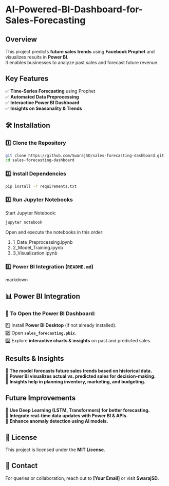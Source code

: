 ﻿# AI-Powered-BI-Dashboard-for-Sales-Forecasting

## Overview

This project predicts **future sales trends** using **Facebook Prophet** and visualizes results in **Power BI**.  
It enables businesses to analyze past sales and forecast future revenue.

## Key Features

✅ **Time-Series Forecasting** using Prophet  
✅ **Automated Data Preprocessing**  
✅ **Interactive Power BI Dashboard**  
✅ **Insights on Seasonality & Trends**

## 🛠 Installation

### 1️⃣ Clone the Repository

```bash
git clone https://github.com/SwarajSD/sales-forecasting-dashboard.git
cd sales-forecasting-dashboard
```

### 2️⃣ Install Dependencies

```bash
pip install -r requirements.txt
```

### 3️⃣ Run Jupyter Notebooks

Start Jupyter Notebook:

```bash
jupyter notebook
```

Open and execute the notebooks in this order:

1. 1_Data_Preprocessing.ipynb
2. 2_Model_Training.ipynb
3. 3_Visualization.ipynb

### **5️⃣ Power BI Integration** (`README.md`)

markdown

## 📊 Power BI Integration

### 🔹 To Open the Power BI Dashboard:

1️⃣ Install **Power BI Desktop** (if not already installed).  
2️⃣ Open **`sales_forecasting.pbix`**.  
3️⃣ Explore **interactive charts & insights** on past and predicted sales.

## Results & Insights

🔹 **The model forecasts future sales trends based on historical data.**  
🔹 **Power BI visualizes actual vs. predicted sales for decision-making.**  
🔹 **Insights help in planning inventory, marketing, and budgeting.**

## Future Improvements

🔹 **Use Deep Learning (LSTM, Transformers) for better forecasting.**  
🔹 **Integrate real-time data updates with Power BI & APIs.**  
🔹 **Enhance anomaly detection using AI models.**

## 📜 License

This project is licensed under the **MIT License**.

## 📧 Contact

For queries or collaboration, reach out to **[Your Email]** or visit **SwarajSD**.
